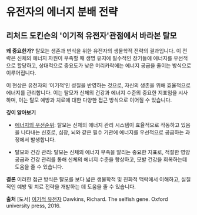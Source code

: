 
# 유전자의 에너지 분배 전략

## 리처드 도킨슨의 '이기적 유전자'관점에서 바라본 탈모

**왜 중요한가?** 
탈모는 생존과 번식을 위한 유전자의 생물학적 전략의 결과입니다. 이 전략은 신체의 에너지 자원이 부족할 때 생명 유지에 필수적인 장기들에 에너지를 우선적으로 할당하고, 상대적으로 중요도가 낮은 머리카락에는 에너지 공급을 줄이는 방식으로 이루어집니다. 

이 현상은 유전자의 ‘이기적’인 성질을 반영하는 것으로, 자신의 생존을 위해 효율적으로 에너지를 관리합니다. 이는 탈모가 신체의 건강과 에너지 수준의 중요한 지표임을 시사하며, 이는 탈모 예방과 치료에 대한 다양한 접근 방식으로 이어질 수 있습니다.

**깊이 알아보기** 

- [에너지의 우선순위](/m04/m0402/m040201): 탈모는 신체의 에너지 관리 시스템이 효율적으로 작동하고 있음을 나타내는 신호로, 심장, 뇌와 같은 필수 기관에 에너지를 우선적으로 공급하는 과정에서 발생합니다. 

- 탈모와 건강 관리: 탈모는 신체의 에너지 부족을 알리는 중요한 지표로, 적절한 영양 공급과 건강 관리를 통해 신체의 에너지 수준을 향상하고, 모발 건강을 회복하는데 도움을 줄 수 있습니다. 

**결론** 
이러한 접근 방식은 탈모를 보다 넓은 생물학적 및 진화적 맥락에서 이해하고, 실질적인 예방 및 치료 전략을 개발하는 데 도움을 줄 수 있습니다.

**출처**
[도서] [이기적 유전자](/m04/m0407/m040701) 
Dawkins, Richard. The selfish gene. Oxford university press, 2016.
<!--stackedit_data:
eyJoaXN0b3J5IjpbMTgyNzcyOTI3OSwtNjAzMTYzMTI5LDExMz
gwNTA4MSwtMTg2NDkxNDU4MywtMTAyNDg2NjgwNiwyMTIzMzU3
MjgyXX0=
-->